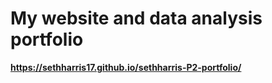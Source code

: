# My website and data analysis portfolio
**https://sethharris17.github.io/sethharris-P2-portfolio/**

